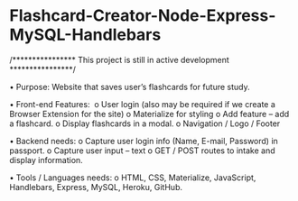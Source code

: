 # Flashcard-Creator-Node-Express-MySQL-Handlebars

/**************** This project is still in active development ****************/

• Purpose: Website that saves user’s flashcards for future study.


• Front-end Features:   o User login (also may be required if we create a Browser Extension for the site) 
  o Materialize for styling 
  o Add feature – add a flashcard. 
  o Display flashcards in a modal. 
  o Navigation / Logo / Footer


• Backend needs: 
  o Capture user login info (Name, E-mail, Password) in passport. 
  o Capture user input – text 
  o GET / POST routes to intake and display information.


• Tools / Languages needs: 
  o HTML, CSS, Materialize, JavaScript, Handlebars, Express, MySQL, Heroku, GitHub.